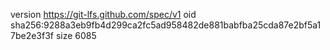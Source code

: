 version https://git-lfs.github.com/spec/v1
oid sha256:9288a3eb9fb4d299ca2fc5ad958482de881babfba25cda87e2bf5a17be2e3f3f
size 6085
